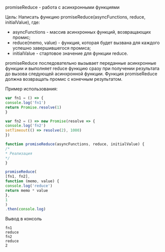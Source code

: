 promiseReduce - работа с асинхронными функциями

Цель: Написать функцию promiseReduce(asyncFunctions, reduce, initialValue), где:
  *  asyncFunctions - массив асинхронных функций, возвращающих промис;
  *  reduce(memo, value) - функция, которая будет вызвана для каждого успешно завершившегося промиса;
  *  initialValue - стартовое значение для функции reduce.
  
promiseReduce последовательно вызывает переданные асинхронные функции и выполняет reduce функцию сразу при получении результата до вызова следующей асинхронной функции. 
Функция promiseReduce должна возвращать промис с конечным результатом.

Пример использования:

```javascript
var fn1 = () => {
console.log('fn1')
return Promise.resolve(1)
}

var fn2 = () => new Promise(resolve => {
console.log('fn2')
setTimeout(() => resolve(2), 1000)
})

function promiseReduce(asyncFunctions, reduce, initialValue) {
/*
* Реализация
*/
}

promiseReduce(
[fn1, fn2],
function (memo, value) {
console.log('reduce')
return memo * value
},
1
)
.then(console.log)
```

Вывод в консоль

```
fn1
reduce
fn2
reduce
2
``` 

